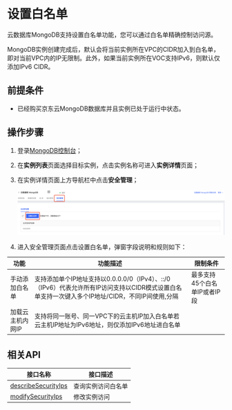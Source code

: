 # 设置白名单

云数据库MongoDB支持设置白名单功能，您可以通过白名单精确控制访问源。

MongoDB实例创建完成后，默认会将当前实例所在VPC的CIDR加入到白名单，即对当前VPC内的IP无限制。此外，如果当前实例所在VOC支持IPv6，则默认仅添加IPv6 CIDR。



## 前提条件

- 已经购买京东云MongoDB数据库并且实例已处于运行中状态。



## 操作步骤

1. 登录[MongoDB控制台](https://mongodb-console.jdcloud.com/mongodb)；

2. 在**实例列表**页面选择目标实例，点击实例名称可进入**实例详情**页面；

3. 在实例详情页面上方导航栏中点击**安全管理**；

   ![img](../../../../image/mongodb/setWhiteList.png)

4. 进入安全管理页面点击设置白名单，弹窗字段说明和规则如下：

| 功能             | 功能描述                                                     | 限制条件                     |
| ---------------- | ------------------------------------------------------------ | ---------------------------- |
| 手动添加白名单   | 支持添加单个IP地址支持以0.0.0.0/0（IPv4）、::/0（IPv6）代表允许所有IP访问支持以CIDR模式设置白名单支持一次键入多个IP地址/CIDR，不同IP间使用,分隔 | 最多支持45个白名单IP或者IP段 |
| 加载云主机内网IP | 支持将同一账号、同一VPC下的云主机IP加入白名单若云主机IP地址为IPv6地址，则仅添加IPv6地址进白名单 |                              |



## 相关API

| 接口名称                                                     | 接口描述           |
| ------------------------------------------------------------ | ------------------ |
| [describeSecurityIps](../../../../API/JCS-for-MongoDB/Security-Management/describeSecurityIps.md) | 查询实例访问白名单 |
| [modifySecurityIps](../../../../API/JCS-for-MongoDB/Security-Management/modifySecurityIps.md) | 修改实例访问       |